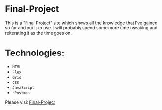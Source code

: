 # Final-Project

This is a "Final Project" site which shows all the knowledge that I've gained so far and put it to use. I will probably spend some more time tweaking and reiterating it as the time goes on.

# Technologies:

- `HTML`
- `Flex`
- `Grid`
- `CSS`
- `JavaScript`
- -`Postman`

Please visit [Final-Project](https://raju-final-project.netlify.app/)

